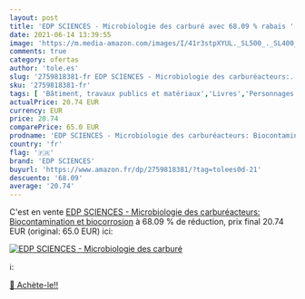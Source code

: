 ```yaml
---
layout: post
title: 'EDP SCIENCES - Microbiologie des carburé avec 68.09 % rabais '
date: 2021-06-14 13:39:55
image: 'https://m.media-amazon.com/images/I/41r3stpXYUL._SL500_._SL400_.jpg'
comments: true
category: ofertas
author: 'tole.es'
slug: '2759818381-fr EDP SCIENCES - Microbiologie des carburéacteurs:...'
sku: '2759818381-fr'
tags: [ 'Bâtiment, travaux publics et matériaux','Livres','Personnages scientifiques','Sciences, Techniques et Médecine','Techniques industrielles','edp sciences', ]
actualPrice: 20.74 EUR
currency: EUR
price: 20.74
comparePrice: 65.0 EUR
prodname: 'EDP SCIENCES - Microbiologie des carburéacteurs: Biocontamination et biocorrosion'
country: 'fr'
flag: '🇫🇷'
brand: 'EDP SCIENCES'
buyurl: 'https://www.amazon.fr/dp/2759818381/?tag=tolees0d-21'
descuento: '68.09'
average: '20.74'
---
```


C'est en vente [EDP SCIENCES - Microbiologie des carburéacteurs: Biocontamination et biocorrosion](https://www.amazon.fr/dp/2759818381/?tag=tolees0d-21)  à  68.09 % de réduction, prix final  20.74 EUR (original: 65.0 EUR) ici:

[![EDP SCIENCES - Microbiologie des carburé](https://m.media-amazon.com/images/I/41r3stpXYUL._SL500_._SL400_.jpg)](https://www.amazon.fr/dp/2759818381/?tag=tolees0d-21)

ℹ️:


[🛒 Achète-le!!](https://www.amazon.fr/dp/2759818381/?tag=tolees0d-21)
